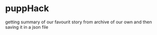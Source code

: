 # puppHack
getting summary of our favourit story from archive of our own and then saving it in a json file 
